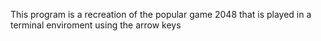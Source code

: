 This program is a recreation of the popular game 2048 that is played in a terminal enviroment using the arrow keys

